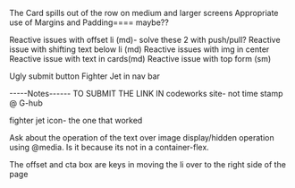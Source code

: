 The Card spills out of the row on medium and larger screens
Appropriate use of Margins and Padding==== maybe??

Reactive issues with offset li (md)- solve these 2 with push/pull?
Reactive issue with shifting text below li (md)
Reactive issues with img in center
Reactive issue with text in cards(md)
Reactive issue with top form (sm)

<!-- Sticky Navbar on scroll -->
<!-- Add some CSS Animations to the page --> Ugly submit button
<!-- Utilize scroll to in page navigation -->
<!-- Swap one of your images for a <video> -->
<!-- Utilizes custom font on at least one element -->
<!-- Specified elements order changes based on screen size -->
<!-- The Text Over Image is hidden on mobile (@media Rule) -->
<!-- Cards are vertically centered with the center card larger for emphasis -->
<!-- Must use external Icon library (FontAwesome, Material Icons, etc.) --> Fighter Jet in nav bar

-----Notes------
TO SUBMIT THE LINK IN codeworks site- not time stamp @ G-hub

fighter jet icon- the one that worked
<i class="fa fa-fighter-jet" aria-hidden="true"></i>

Ask about the operation of the text over image display/hidden operation using @media. Is it because its not in a container-flex.

The offset and cta box are keys in moving the li over to the right side of the page
